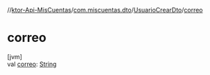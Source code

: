 //[ktor-Api-MisCuentas](../../../index.md)/[com.miscuentas.dto](../index.md)/[UsuarioCrearDto](index.md)/[correo](correo.md)

# correo

[jvm]\
val [correo](correo.md): [String](https://kotlinlang.org/api/latest/jvm/stdlib/kotlin/-string/index.html)
